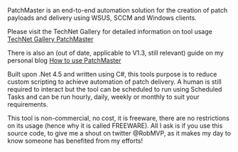 PatchMaster is an end-to-end automation solution for the creation of patch payloads and delivery using WSUS, SCCM and Windows clients.

Please visit the TechNet Gallery for detailed information on tool usage [TechNet Gallery PatchMaster](https://gallery.technet.microsoft.com/PatchMaster-51716e13)

There is also an (out of date, applicable to V1.3, still relevant) guide on my personal blog [How to use PatchMaster](http://configmgr2012.com/patchmaster-v1-3-guide/)

Built upon .Net 4.5 and written using C#, this tools purpose is to reduce custom scripting to achieve automation of patch delivery. A human is still required to interact but the tool can be scheduled to run using Scheduled Tasks and can be run hourly, daily, weekly or monthly to suit your requirements.

This tool is non-commercial, no cost, it is freeware, there are no restrictions on its usage (hence why it is called FREEWARE). All I ask is if you use this source code, to give me a shout on twitter @RobMVP, as it makes my day to know someone has benefited from my efforts!
